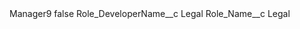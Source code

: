 <?xml version="1.0" encoding="UTF-8"?>
<CustomMetadata xmlns="http://soap.sforce.com/2006/04/metadata" xmlns:xsi="http://www.w3.org/2001/XMLSchema-instance" xmlns:xsd="http://www.w3.org/2001/XMLSchema">
    <label>Manager9</label>
    <protected>false</protected>
    <values>
        <field>Role_DeveloperName__c</field>
        <value xsi:type="xsd:string">Legal</value>
    </values>
    <values>
        <field>Role_Name__c</field>
        <value xsi:type="xsd:string">Legal</value>
    </values>
</CustomMetadata>
